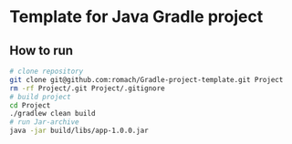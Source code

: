 # Template for Java Gradle project

## How to run

```bash
# clone repository
git clone git@github.com:romach/Gradle-project-template.git Project
rm -rf Project/.git Project/.gitignore
# build project
cd Project
./gradlew clean build
# run Jar-archive
java -jar build/libs/app-1.0.0.jar
```
